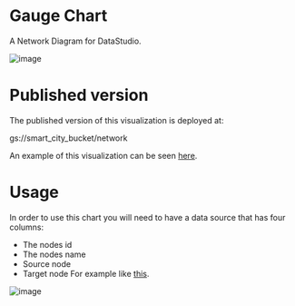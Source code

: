 # Gauge Chart
A Network Diagram for DataStudio.

![image](https://user-images.githubusercontent.com/47331711/109514777-ac5f0400-7aa6-11eb-94d4-941272348134.png)


# Published version
The published version of this visualization is deployed at:

gs://smart_city_bucket/network

An example of this visualization can be seen [here](https://datastudio.google.com/reporting/9ee1eb1d-4bc3-4e8f-9351-eafefb7b357a).

# Usage

In order to use this chart you will need to have a data source that has four columns:
* The nodes id
* The nodes name
* Source node
* Target node
For example like [this](https://docs.google.com/spreadsheets/d/1NVlUgqVS03_PWr9lYoWvS4l9YRZ1y1JX6iUI1u5KvrE/edit?usp=sharing).

![image](https://user-images.githubusercontent.com/47331711/109515680-a4ec2a80-7aa7-11eb-9a22-b1fbf83be89e.png)


